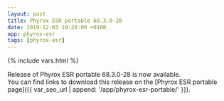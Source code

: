 ```yaml
---
layout: post
title: Phyrox ESR portable 68.3.0-28
date: 2019-12-03 19:24:00 +0100
app: phyrox-esr
tags: [phyrox-esr]
---
```

{% include vars.html %}

Release of Phyrox ESR portable 68.3.0-28 is now available.<br />
You can find links to download this release on the [Phyrox ESR portable page]({{ var_seo_url | append: '/app/phyrox-esr-portable/' }}).